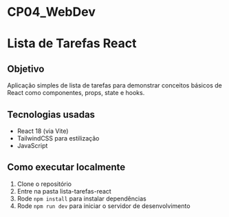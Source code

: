 # CP04_WebDev

# Lista de Tarefas React

## Objetivo
Aplicação simples de lista de tarefas para demonstrar conceitos básicos de React como componentes, props, state e hooks.

## Tecnologias usadas
- React 18 (via Vite)
- TailwindCSS para estilização
- JavaScript

## Como executar localmente
1. Clone o repositório
2. Entre na pasta lista-tarefas-react  
3. Rode `npm install` para instalar dependências  
4. Rode `npm run dev` para iniciar o servidor de desenvolvimento  

